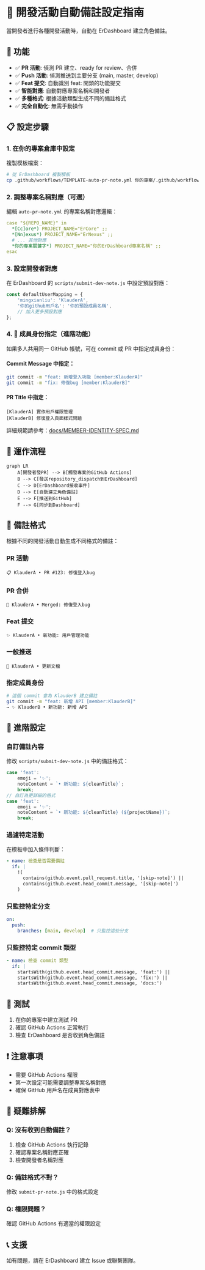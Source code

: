 # 🤖 開發活動自動備註設定指南

當開發者進行各種開發活動時，自動在 ErDashboard 建立角色備註。

## 🎯 功能

- ✅ **PR 活動**: 偵測 PR 建立、ready for review、合併
- ✅ **Push 活動**: 偵測推送到主要分支 (main, master, develop)
- ✅ **Feat 提交**: 自動識別 feat: 開頭的功能提交
- ✅ **智能對應**: 自動對應專案名稱和開發者
- ✅ **多種格式**: 根據活動類型生成不同的備註格式
- ✅ **完全自動化**: 無需手動操作

## 📋 設定步驟

### 1. 在你的專案倉庫中設定

複製模板檔案：
```bash
# 從 ErDashboard 複製模板
cp .github/workflows/TEMPLATE-auto-pr-note.yml 你的專案/.github/workflows/auto-pr-note.yml
```

### 2. 調整專案名稱對應（可選）

編輯 `auto-pr-note.yml` 的專案名稱對應邏輯：

```yaml
case "${REPO_NAME}" in
  *[Cc]ore*) PROJECT_NAME="ErCore" ;;
  *[Nn]exus*) PROJECT_NAME="ErNexus" ;;
  # ... 其他對應
  *你的專案關鍵字*) PROJECT_NAME="你的ErDashboard專案名稱" ;;
esac
```

### 3. 設定開發者對應

在 ErDashboard 的 `scripts/submit-dev-note.js` 中設定預設對應：

```javascript
const defaultUserMapping = {
    'mingxianliu': 'KlauderA',
    '你的github用戶名': '你的預設成員名稱',
    // 加入更多預設對應
};
```

### 4. 🎯 成員身份指定（進階功能）

如果多人共用同一 GitHub 帳號，可在 commit 或 PR 中指定成員身份：

#### Commit Message 中指定：
```bash
git commit -m "feat: 新增登入功能 [member:KlauderA]"
git commit -m "fix: 修復bug [member:KlauderB]"
```

#### PR Title 中指定：
```
[KlauderA] 實作用戶權限管理
[KlauderB] 修復登入頁面樣式問題
```

詳細規範請參考：[docs/MEMBER-IDENTITY-SPEC.md](./MEMBER-IDENTITY-SPEC.md)

## 🚀 運作流程

```mermaid
graph LR
    A[開發者發PR] --> B[觸發專案的GitHub Actions]
    B --> C[發送repository_dispatch到ErDashboard]
    C --> D[ErDashboard接收事件]
    D --> E[自動建立角色備註]
    E --> F[推送到GitHub]
    F --> G[同步到Dashboard]
```

## 📝 備註格式

根據不同的開發活動自動生成不同格式的備註：

### PR 活動
```
📋 KlauderA • PR #123: 修復登入bug
```

### PR 合併
```
🎉 KlauderA • Merged: 修復登入bug
```

### Feat 提交
```
✨ KlauderA • 新功能: 用戶管理功能
```

### 一般推送
```
🔨 KlauderA • 更新文檔
```

### 指定成員身份
```bash
# 這個 commit 會為 KlauderB 建立備註
git commit -m "feat: 新增 API [member:KlauderB]"
→ ✨ KlauderB • 新功能: 新增 API
```

## 🔧 進階設定

### 自訂備註內容

修改 `scripts/submit-dev-note.js` 中的備註格式：

```javascript
case 'feat':
    emoji = '✨';
    noteContent = `• 新功能: ${cleanTitle}`;
    break;
// 自訂為更詳細的格式
case 'feat':
    emoji = '✨';
    noteContent = `• 新功能: ${cleanTitle} (${projectName})`;
    break;
```

### 過濾特定活動

在模板中加入條件判斷：

```yaml
- name: 檢查是否需要備註
  if: |
    !(
      contains(github.event.pull_request.title, '[skip-note]') ||
      contains(github.event.head_commit.message, '[skip-note]')
    )
```

### 只監控特定分支

```yaml
on:
  push:
    branches: [main, develop]  # 只監控這些分支
```

### 只監控特定 commit 類型

```yaml
- name: 檢查 commit 類型
  if: |
    startsWith(github.event.head_commit.message, 'feat:') ||
    startsWith(github.event.head_commit.message, 'fix:') ||
    startsWith(github.event.head_commit.message, 'docs:')
```

## 🧪 測試

1. 在你的專案中建立測試 PR
2. 確認 GitHub Actions 正常執行
3. 檢查 ErDashboard 是否收到角色備註

## ❗ 注意事項

- 需要 GitHub Actions 權限
- 第一次設定可能需要調整專案名稱對應
- 確保 GitHub 用戶名在成員對應表中

## 🐛 疑難排解

### Q: 沒有收到自動備註？
1. 檢查 GitHub Actions 執行記錄
2. 確認專案名稱對應正確
3. 檢查開發者名稱對應

### Q: 備註格式不對？
修改 `submit-pr-note.js` 中的格式設定

### Q: 權限問題？
確認 GitHub Actions 有適當的權限設定

## 📞 支援

如有問題，請在 ErDashboard 建立 Issue 或聯繫團隊。
